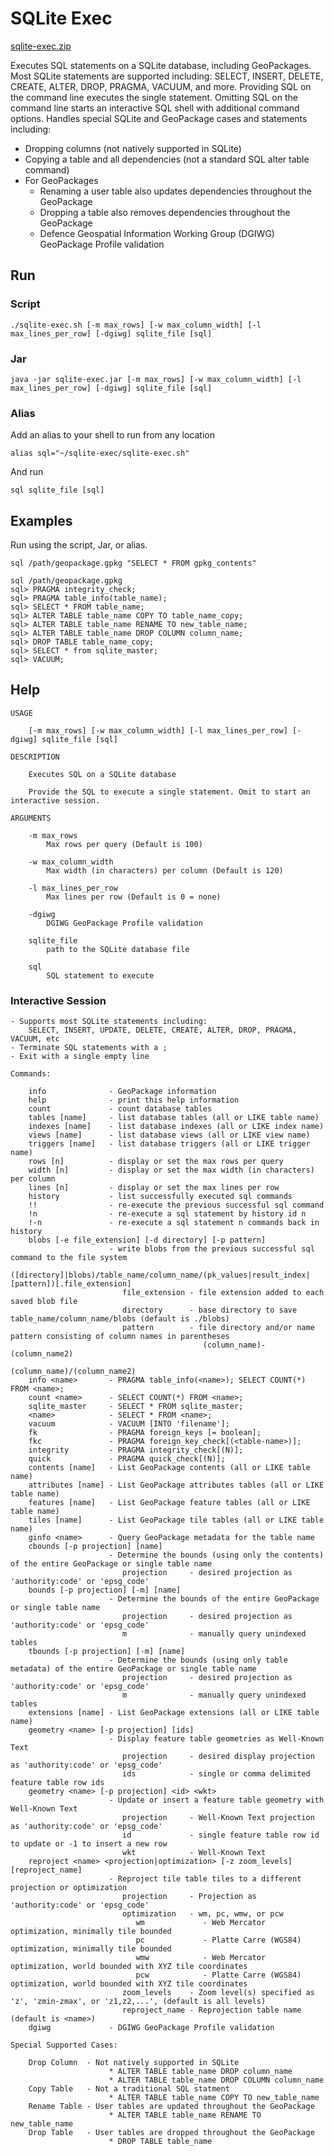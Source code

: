 # SQLite Exec

[sqlite-exec.zip](https://github.com/ngageoint/geopackage-java/releases/latest/download/sqlite-exec.zip)

Executes SQL statements on a SQLite database, including GeoPackages.  Most SQLite statements are supported including: SELECT, INSERT, DELETE, CREATE, ALTER, DROP, PRAGMA, VACUUM, and more.  Providing SQL on the command line executes the single statement. Omitting SQL on the command line starts an interactive SQL shell with additional command options.  Handles special SQLite and GeoPackage cases and statements including:
 * Dropping columns (not natively supported in SQLite)
 * Copying a table and all dependencies (not a standard SQL alter table command)
 * For GeoPackages
   * Renaming a user table also updates dependencies throughout the GeoPackage
   * Dropping a table also removes dependencies throughout the GeoPackage
   * Defence Geospatial Information Working Group (DGIWG) GeoPackage Profile validation

## Run

### Script

    ./sqlite-exec.sh [-m max_rows] [-w max_column_width] [-l max_lines_per_row] [-dgiwg] sqlite_file [sql]

### Jar

    java -jar sqlite-exec.jar [-m max_rows] [-w max_column_width] [-l max_lines_per_row] [-dgiwg] sqlite_file [sql]

### Alias

Add an alias to your shell to run from any location

    alias sql="~/sqlite-exec/sqlite-exec.sh"

And run

    sql sqlite_file [sql]

## Examples

Run using the script, Jar, or alias.

    sql /path/geopackage.gpkg "SELECT * FROM gpkg_contents"

    sql /path/geopackage.gpkg
    sql> PRAGMA integrity_check;
    sql> PRAGMA table_info(table_name);
    sql> SELECT * FROM table_name;
    sql> ALTER TABLE table_name COPY TO table_name_copy;
    sql> ALTER TABLE table_name RENAME TO new_table_name;
    sql> ALTER TABLE table_name DROP COLUMN column_name;
    sql> DROP TABLE table_name_copy;
    sql> SELECT * from sqlite_master;
    sql> VACUUM;

## Help

```
USAGE

	[-m max_rows] [-w max_column_width] [-l max_lines_per_row] [-dgiwg] sqlite_file [sql]

DESCRIPTION

	Executes SQL on a SQLite database

	Provide the SQL to execute a single statement. Omit to start an interactive session.

ARGUMENTS

	-m max_rows
		Max rows per query (Default is 100)

	-w max_column_width
		Max width (in characters) per column (Default is 120)

	-l max_lines_per_row
		Max lines per row (Default is 0 = none)

	-dgiwg
		DGIWG GeoPackage Profile validation

	sqlite_file
		path to the SQLite database file

	sql
		SQL statement to execute
```

### Interactive Session

```
- Supports most SQLite statements including:
	SELECT, INSERT, UPDATE, DELETE, CREATE, ALTER, DROP, PRAGMA, VACUUM, etc
- Terminate SQL statements with a ;
- Exit with a single empty line

Commands:

	info              - GeoPackage information
	help              - print this help information
	count             - count database tables
	tables [name]     - list database tables (all or LIKE table name)
	indexes [name]    - list database indexes (all or LIKE index name)
	views [name]      - list database views (all or LIKE view name)
	triggers [name]   - list database triggers (all or LIKE trigger name)
	rows [n]          - display or set the max rows per query
	width [n]         - display or set the max width (in characters) per column
	lines [n]         - display or set the max lines per row
	history           - list successfully executed sql commands
	!!                - re-execute the previous successful sql command
	!n                - re-execute a sql statement by history id n
	!-n               - re-execute a sql statement n commands back in history
	blobs [-e file_extension] [-d directory] [-p pattern]
	                  - write blobs from the previous successful sql command to the file system
	                        ([directory]|blobs)/table_name/column_name/(pk_values|result_index|[pattern])[.file_extension]
	                     file_extension - file extension added to each saved blob file
	                     directory      - base directory to save table_name/column_name/blobs (default is ./blobs)
	                     pattern        - file directory and/or name pattern consisting of column names in parentheses
	                                       (column_name)-(column_name2)
	                                       (column_name)/(column_name2)
	info <name>       - PRAGMA table_info(<name>); SELECT COUNT(*) FROM <name>;
	count <name>      - SELECT COUNT(*) FROM <name>;
	sqlite_master     - SELECT * FROM sqlite_master;
	<name>            - SELECT * FROM <name>;
	vacuum            - VACUUM [INTO 'filename'];
	fk                - PRAGMA foreign_keys [= boolean];
	fkc               - PRAGMA foreign_key_check[(<table-name>)];
	integrity         - PRAGMA integrity_check[(N)];
	quick             - PRAGMA quick_check[(N)];
	contents [name]   - List GeoPackage contents (all or LIKE table name)
	attributes [name] - List GeoPackage attributes tables (all or LIKE table name)
	features [name]   - List GeoPackage feature tables (all or LIKE table name)
	tiles [name]      - List GeoPackage tile tables (all or LIKE table name)
	ginfo <name>      - Query GeoPackage metadata for the table name
	cbounds [-p projection] [name]
	                  - Determine the bounds (using only the contents) of the entire GeoPackage or single table name
	                     projection     - desired projection as 'authority:code' or 'epsg_code'
	bounds [-p projection] [-m] [name]
	                  - Determine the bounds of the entire GeoPackage or single table name
	                     projection     - desired projection as 'authority:code' or 'epsg_code'
	                     m              - manually query unindexed tables
	tbounds [-p projection] [-m] [name]
	                  - Determine the bounds (using only table metadata) of the entire GeoPackage or single table name
	                     projection     - desired projection as 'authority:code' or 'epsg_code'
	                     m              - manually query unindexed tables
	extensions [name] - List GeoPackage extensions (all or LIKE table name)
	geometry <name> [-p projection] [ids]
	                  - Display feature table geometries as Well-Known Text
	                     projection     - desired display projection as 'authority:code' or 'epsg_code'
	                     ids            - single or comma delimited feature table row ids
	geometry <name> [-p projection] <id> <wkt>
	                  - Update or insert a feature table geometry with Well-Known Text
	                     projection     - Well-Known Text projection as 'authority:code' or 'epsg_code'
	                     id             - single feature table row id to update or -1 to insert a new row
	                     wkt            - Well-Known Text
	reproject <name> <projection|optimization> [-z zoom_levels] [reproject_name]
	                  - Reproject tile table tiles to a different projection or optimization
	                     projection     - Projection as 'authority:code' or 'epsg_code'
	                     optimization   - wm, pc, wmw, or pcw
	                        wm             - Web Mercator optimization, minimally tile bounded
	                        pc             - Platte Carre (WGS84) optimization, minimally tile bounded
	                        wmw            - Web Mercator optimization, world bounded with XYZ tile coordinates
	                        pcw            - Platte Carre (WGS84) optimization, world bounded with XYZ tile coordinates
	                     zoom_levels    - Zoom level(s) specified as 'z', 'zmin-zmax', or 'z1,z2,...', (default is all levels)
	                     reproject_name - Reprojection table name (default is <name>)
	dgiwg             - DGIWG GeoPackage Profile validation

Special Supported Cases:

	Drop Column  - Not natively supported in SQLite
	                  * ALTER TABLE table_name DROP column_name
	                  * ALTER TABLE table_name DROP COLUMN column_name
	Copy Table   - Not a traditional SQL statment
	                  * ALTER TABLE table_name COPY TO new_table_name
	Rename Table - User tables are updated throughout the GeoPackage
	                  * ALTER TABLE table_name RENAME TO new_table_name
	Drop Table   - User tables are dropped throughout the GeoPackage
	                  * DROP TABLE table_name
```
